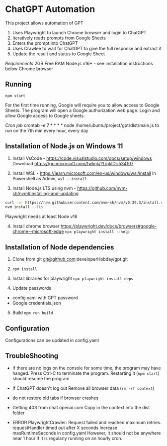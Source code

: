 # ChatGPT Automation

This project allows automation of GPT
1. Uses Playwright to launch Chrome browser and login to ChatGPT
2. Iteratively reads prompts from Google Sheets
3. Enters the prompt into ChatGPT
4. Uses Crawlee to wait for ChatGPT to give the full response and extract it
3. Update the result and status to Google Sheet 

*Requirements*
2GB Free RAM
Node.js v16+ - see installation instructions below
Chrome browser

## Running

`npm start`

For the first time running, Google will require you to allow access to Google Sheets.
The program will open a Google authorization web page.
Login and allow Google access to Google sheets.


*Cron job* 
crontab -e 
7 * * * * node /home/ubuntu/project/gpt/dist/main.js
to run on the 7th min every hour, every day


## Installation of Node.js on Windows 11

1. Install VsCode - https://code.visualstudio.com/docs/setup/windows
Download https://go.microsoft.com/fwlink/?LinkID=534107

2. Install WSL - https://learn.microsoft.com/en-us/windows/wsl/install
In Powershell as Admin, `wsl --install`

3. Install Node.js LTS using nvm - https://github.com/nvm-sh/nvm#installing-and-updating
```bash
curl -o- https://raw.githubusercontent.com/nvm-sh/nvm/v0.39.3/install.sh | bash
nvm install --lts
```
Playwright needs at least Node v16

4. Install chrome browser https://playwright.dev/docs/browsers#google-chrome--microsoft-edge
`npx playwright install --help`


## Installation of Node dependencies
1. Clone from git git@github.com:developerHobday/gpt.git

2. `npm install`

3. Install libraries for playwright  `npx playwright install-deps`

4. Update passwords
- config.yaml with GPT password
- Google credentials.json

5. Build `npm run build`


## Configuration

Configurations can be updated in config.yaml


## TroubleShooting

* If there are no logs on the console for some time, the program may have hanged.
Press Ctrl-C to terminate the program.
Restarting it (`npm start`) should resume the program

* If ChatGPT doesn't log out
Remove all browser data (`rm -rf context`)

* do not restore old tabs if browser crashes

* Getting 403 from chat.openai.com
Copy in the context into the dist folder

* ERROR PlaywrightCrawler: Request failed and reached maximum retries. requestHandler timed out after X seconds
Increase maxRuntimeSeconds in config.yaml
However, it should not be anywhere near 1 hour if it is regularly running on an hourly cron.